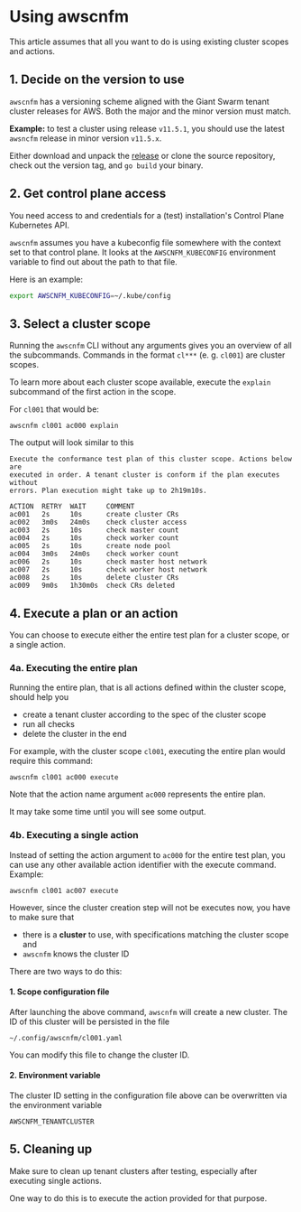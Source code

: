 # Using awscnfm

This article assumes that all you want to do is using existing cluster scopes
and actions.

## 1. Decide on the version to use

`awscnfm` has a versioning scheme aligned with the Giant Swarm tenant cluster releases for AWS. Both the major and the minor version must match.

**Example:** to test a cluster using release `v11.5.1`, you should use the latest `awsncfm` release in minor version `v11.5.x`.

Either download and unpack the [release](https://github.com/giantswarm/awscnfm/releases) or clone the source repository, check out the version tag, and `go build` your binary.

## 2. Get control plane access

You need access to and credentials for a (test)
installation's Control Plane Kubernetes API.

`awscnfm` assumes you have a kubeconfig file somewhere with the context
set to that control plane. It looks at the `AWSCNFM_KUBECONFIG` environment
variable to find out about the path to that file.

Here is an example:

```bash
export AWSCNFM_KUBECONFIG=~/.kube/config
```

## 3. Select a cluster scope

Running the `awscnfm` CLI without any arguments gives you an overview of all the subcommands. Commands in the format `cl***` (e. g. `cl001`) are cluster scopes.

To learn more about each cluster scope available, execute the `explain` subcommand of the first action in the scope.

For `cl001` that would be:

```nohighlight
awscnfm cl001 ac000 explain
```

The output will look similar to this

```nohighlight
Execute the conformance test plan of this cluster scope. Actions below are
executed in order. A tenant cluster is conform if the plan executes without
errors. Plan execution might take up to 2h19m10s.

ACTION  RETRY  WAIT     COMMENT
ac001   2s     10s      create cluster CRs
ac002   3m0s   24m0s    check cluster access
ac003   2s     10s      check master count
ac004   2s     10s      check worker count
ac005   2s     10s      create node pool
ac004   3m0s   24m0s    check worker count
ac006   2s     10s      check master host network
ac007   2s     10s      check worker host network
ac008   2s     10s      delete cluster CRs
ac009   9m0s   1h30m0s  check CRs deleted
```

## 4. Execute a plan or an action

You can choose to execute either the entire test plan for a cluster scope, or a single action.

### 4a. Executing the entire plan

Running the entire plan, that is all actions defined within the cluster scope, should help you

- create a tenant cluster according to the spec of the cluster scope
- run all checks
- delete the cluster in the end

For example, with the cluster scope `cl001`, executing the entire plan would require this command:

```nohighlight
awscnfm cl001 ac000 execute
```

Note that the action name argument `ac000` represents the entire plan.

It may take some time until you will see some output.

### 4b. Executing a single action

Instead of setting the action argument to `ac000` for the entire test plan, you can use any other available action identifier with the execute command. Example:

```nohighlight
awscnfm cl001 ac007 execute
```

However, since the cluster creation step will not be executes now, you have to make sure that

- there is a **cluster** to use, with specifications matching the cluster scope and
- `awscnfm` knows the cluster ID

There are two ways to do this:

#### 1. Scope configuration file

After launching the above command, `awscnfm` will create a new cluster. The ID of this cluster will be persisted in the file

```nohighlight
~/.config/awscnfm/cl001.yaml
```

You can modify this file to change the cluster ID.

#### 2. Environment variable

The cluster ID setting in the configuration file above can be overwritten via the environment variable

```nohighlight
AWSCNFM_TENANTCLUSTER
```

## 5. Cleaning up

Make sure to clean up tenant clusters after testing, especially after executing single actions.

One way to do this is to execute the action provided for that purpose.
